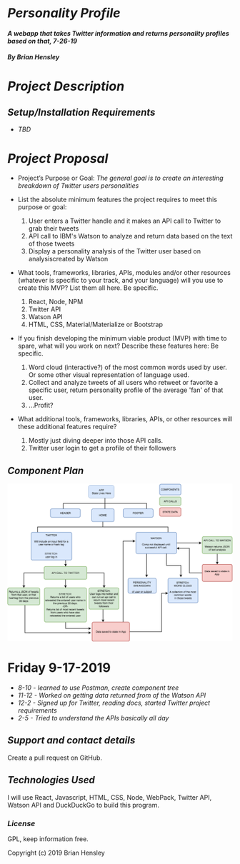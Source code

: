 # _Personality Profile_

#### _A webapp that takes Twitter information and returns personality profiles based on that, 7-26-19_

#### _By Brian Hensley_

# _Project Description_

## _Setup/Installation Requirements_

* _TBD_

# _Project Proposal_

* Project’s Purpose or Goal: _The general goal is to create an interesting breakdown of Twitter users personalities_

* List the absolute minimum features the project requires to meet this purpose or goal:

  1.  User enters a Twitter handle and it makes an API call to Twitter to grab their tweets
  2.  API call to IBM's Watson to analyze and return data based on the text of those tweets
  3.  Display a personality analysis of the Twitter user based on analysiscreated by Watson

* What tools, frameworks, libraries, APIs, modules and/or other resources (whatever is specific to your track, and your language) will you use to create this MVP? List them all here. Be specific.

  1.  React, Node, NPM
  2.  Twitter API
  3.  Watson API
  4.  HTML, CSS, Material/Materialize or Bootstrap

* If you finish developing the minimum viable product (MVP) with time to spare, what will you work on next? Describe these features here: Be specific.

  1.  Word cloud (interactive?) of the most common words used by user. Or some other visual representation of language used.
  2.  Collect and analyze tweets of all users who retweet or favorite a specific user, return personality profile of the average 'fan' of that user.
  3.  ...Profit?

* What additional tools, frameworks, libraries, APIs, or other resources will these additional features require?

  1.  Mostly just diving deeper into those API calls.
  2.  Twitter user login to get a profile of their followers

## _Component Plan_
![ss1](https://github.com/brnhensley/personality-profile/blob/master/profile.png)

# Friday 9-17-2019
 * _8-10 - learned to use Postman, create component tree_
 * _11-12 - Worked on getting data returned from of the Watson API_
 * _12-2 - Signed up for Twitter, reading docs, started Twitter project requirements_
 * _2-5 - Tried to understand the APIs basically all day_

 ## _Support and contact details_

Create a pull request on GitHub.

## _Technologies Used_

I will use React, Javascript, HTML, CSS, Node, WebPack, Twitter API, Watson API and DuckDuckGo to build this program.

### _License_

GPL, keep information free.

Copyright (c) 2019 Brian Hensley